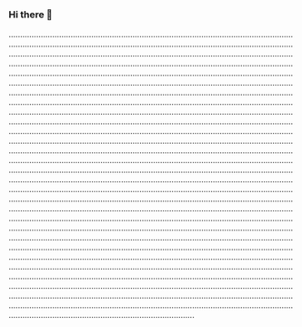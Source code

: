### Hi there 👋

.............................................................................................................................................................................................................................................................................................................................................................................................................................................................................................................................................................................................................................................................................................................................................................................................................................................................................................................................................................................................................................................................................................................................................................................................................................................................................................................................................................................................................................................................................................................................................................................................................................................................................................................................................................................................................................................................................................................................................................................................................................................................................................................................................................................................................................................................................................................................................................................................................................................................................................................................................................................................................................................................................................................................................................................................................................................................................................................................................................................................................................................................................................................................................................................................................................................................................................................................................................................................................................................................................................................................................................................................................................................................................................................................................................................................................................